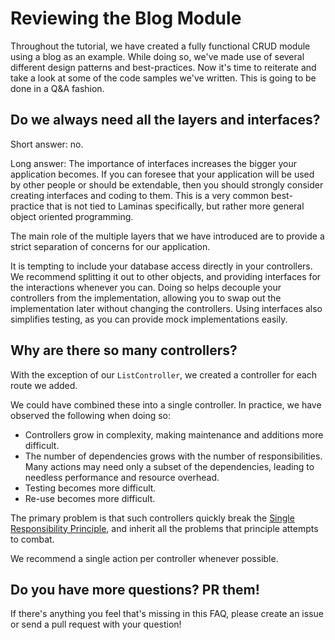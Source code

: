 # Reviewing the Blog Module

Throughout the tutorial, we have created a fully functional CRUD module
using a blog as an example. While doing so, we've made use of several different
design patterns and best-practices. Now it's time to reiterate and take a look
at some of the code samples we've written. This is going to be done in a Q&A
fashion.

## Do we always need all the layers and interfaces?

Short answer: no.

Long answer: The importance of interfaces increases the bigger your application
becomes. If you can foresee that your application will be used by other people
or should be extendable, then you should strongly consider creating interfaces
and coding to them.  This is a very common best-practice that is not tied to
Laminas specifically, but rather more general object oriented
programming.

The main role of the multiple layers that we have introduced are to provide a
strict separation of concerns for our application.

It is tempting to include your database access directly in your controllers. We
recommend splitting it out to other objects, and providing interfaces for the
interactions whenever you can. Doing so helps decouple your controllers from the
implementation, allowing you to swap out the implementation later without
changing the controllers. Using interfaces also simplifies testing, as you can
provide mock implementations easily.

## Why are there so many controllers?

With the exception of our `ListController`, we created a controller for each
route we added.

We could have combined these into a single controller. In practice, we have
observed the following when doing so:

- Controllers grow in complexity, making maintenance and additions more
  difficult.
- The number of dependencies grows with the number of responsibilities. Many
  actions may need only a subset of the dependencies, leading to needless
  performance and resource overhead.
- Testing becomes more difficult.
- Re-use becomes more difficult.

The primary problem is that such controllers quickly break the
[Single Responsibility Principle](https://en.wikipedia.org/wiki/Single_responsibility_principle),
and inherit all the problems that principle attempts to combat.

We recommend a single action per controller whenever possible.

## Do you have more questions? PR them!

If there's anything you feel that's missing in this FAQ, please create an issue
or send a pull request with your question!
